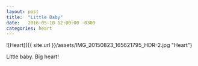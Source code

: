 ```yaml
---
layout: post
title:  "Little Baby"
date:   2016-05-10 12:00:00 -0300
categories: heart
---
```

![Heart]({{ site.url }}/assets/IMG_20150823_165621795_HDR-2.jpg "Heart")

Little baby. Big heart!